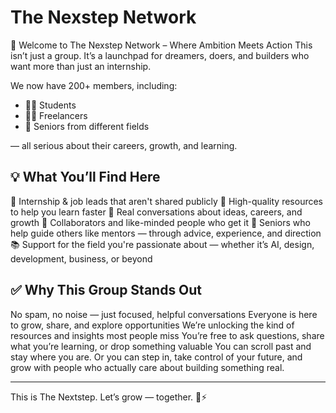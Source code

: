 # The Nexstep Network

🚀 Welcome to The Nexstep Network – Where Ambition Meets Action
This isn’t just a group. It’s a launchpad for dreamers, doers, and builders who want more than just an internship.

We now have 200+ members, including:

- 👨‍🎓 Students
- 🧑‍💻 Freelancers
- 🧠 Seniors from different fields

— all serious about their careers, growth, and learning.

## 💡 What You’ll Find Here

💼 Internship & job leads that aren't shared publicly
🔗 High-quality resources to help you learn faster
💬 Real conversations about ideas, careers, and growth
🤝 Collaborators and like-minded people who get it
🧭 Seniors who help guide others like mentors — through advice, experience, and direction
📚 Support for the field you're passionate about — whether it’s AI, design, development, business, or beyond

## ✅ Why This Group Stands Out

No spam, no noise — just focused, helpful conversations
Everyone is here to grow, share, and explore opportunities
We’re unlocking the kind of resources and insights most people miss
You’re free to ask questions, share what you’re learning, or drop something valuable
You can scroll past and stay where you are.
Or you can step in, take control of your future, and grow with people who actually care about building something real.

<hr>

This is The Nextstep. Let’s grow — together. 🌱⚡
